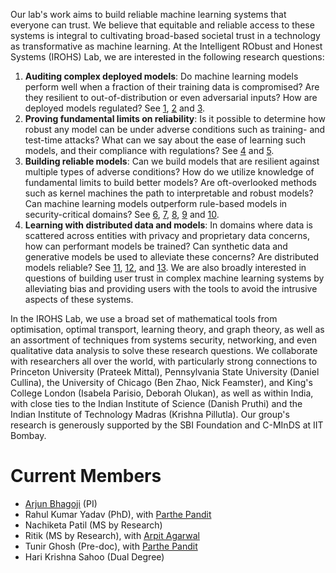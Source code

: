 Our lab's work aims to build reliable machine learning systems that everyone can trust. We believe that equitable and reliable access to these systems is integral to cultivating broad-based societal trust in a technology as transformative as machine learning. At the Intelligent RObust and Honest Systems (IROHS) Lab, we are interested in the following research questions:
1. **Auditing complex deployed models**: Do machine learning models perform well when a fraction of their training data is compromised? Are they resilient to out-of-distribution or even adversarial inputs? How are deployed models regulated? See [1](https://openaccess.thecvf.com/content/CVPR2021/html/Wenger_Backdoor_Attacks_Against_Deep_Learning_Systems_in_the_Physical_World_CVPR_2021_paper.html), [2](https://openaccess.thecvf.com/content_ECCV_2018/html/Arjun_Nitin_Bhagoji_Practical_Black-box_Attacks_ECCV_2018_paper.html) and [3](https://dl.acm.org/doi/full/10.1145/3613904.3642333).
2. **Proving fundamental limits on reliability**: Is it possible to determine how robust any model can be under adverse conditions such as training- and test-time attacks? What can we say about the ease of learning such models, and their compliance with regulations? See [4](https://proceedings.neurips.cc/paper/2018/hash/8f85517967795eeef66c225f7883bdcb-Abstract.html) and [5](https://proceedings.neurips.cc/paper/2019/hash/02bf86214e264535e3412283e817deaa-Abstract.html). 
3. **Building reliable models**: Can we build models that are resilient against multiple types of adverse conditions? How do we utilize knowledge of fundamental limits to build better models? Are oft-overlooked methods such as kernel machines the path to interpretable and robust models? Can machine learning models outperform rule-based models in security-critical domains? See [6](https://arxiv.org/abs/2502.04248), [7](https://proceedings.mlr.press/v139/bhagoji21a.html), [8](https://proceedings.neurips.cc/paper_files/paper/2022/hash/e1fa017a312368906411501bbd27a1d6-Abstract-Conference.html), [9](https://ieeexplore.ieee.org/abstract/document/8362326/) and [10](https://dl.acm.org/doi/abs/10.1145/3580305.3599775).
4. **Learning with distributed data and models**: In domains where data is scattered across entities with privacy and proprietary data concerns, how can performant models be trained? Can synthetic data and generative models be used to alleviate these concerns? Are distributed models reliable? See [11](https://arxiv.org/abs/2410.08432), [12](https://dl.acm.org/doi/abs/10.1145/3639037), and [13](https://proceedings.mlr.press/v97/bhagoji19a.html).
We are also broadly interested in questions of building user trust in complex machine learning systems by alleviating bias and providing users with the tools to avoid the intrusive aspects of these systems.

In the IROHS Lab, we use a broad set of mathematical tools from optimisation, optimal transport, learning theory, and graph theory, as well as an assortment of techniques from systems security, networking, and even qualitative data analysis to solve these research questions. We collaborate with researchers all over the world, with particularly strong connections to Princeton University (Prateek Mittal), Pennsylvania State University (Daniel Cullina), the University of Chicago (Ben Zhao, Nick Feamster), and King's College London (Isabela Parisio, Deborah Olukan), as well as within India, with close ties to the Indian Institute of Science (Danish Pruthi) and the Indian Institute of Technology Madras (Krishna Pillutla). Our group's research is generously supported by the SBI Foundation and C-MInDS at IIT Bombay.

# Current Members
- [Arjun Bhagoji](https://arjunbhagoji.github.io/) (PI)
- Rahul Kumar Yadav (PhD), with [Parthe Pandit](https://parthe.github.io/)
- Nachiketa Patil (MS by Research)
- Ritik (MS by Research), with [Arpit Agarwal](https://agarpit.github.io/)
- Tunir Ghosh (Pre-doc), with [Parthe Pandit](https://parthe.github.io/)
- Hari Krishna Sahoo (Dual Degree)
